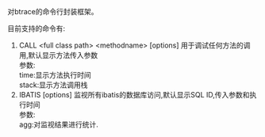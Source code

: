 对btrace的命令行封装框架。

目前支持的命令有:<br/>
<p>
<ol>
  <li>CALL &lt;full class path&gt; &lt;methodname&gt; [options] 用于调试任何方法的调用,默认显示方法传入参数<br/>
  参数:<br/>
  time:显示方法执行时间<br/>
  stack:显示方法调用栈<br/>
  </li>
<li>IBATIS [options] 监视所有ibatis的数据库访问,默认显示SQL ID,传入参数和执行时间<br/>
  参数:<br/>
  agg:对监视结果进行统计.<br/>
</li>
</p>

